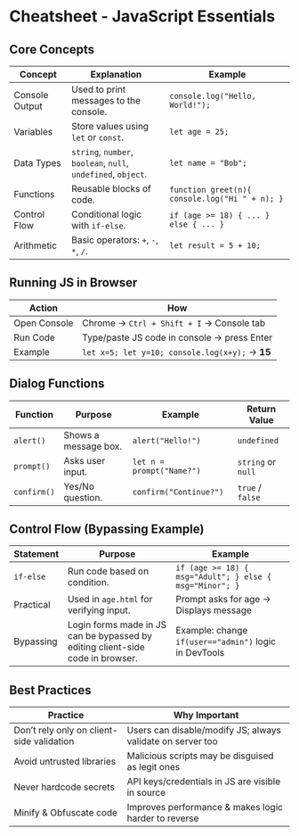 # Cheatsheet - JavaScript Essentials

## Core Concepts

| Concept | Explanation | Example |
|---|---|---|
| Console Output | Used to print messages to the console. | `console.log("Hello, World!");` |
| Variables | Store values using `let` or `const`. | `let age = 25;` |
| Data Types | `string`, `number`, `boolean`, `null`, `undefined`, `object`. | `let name = "Bob";` |
| Functions | Reusable blocks of code. | `function greet(n){ console.log("Hi " + n); }` |
| Control Flow | Conditional logic with `if-else`. | `if (age >= 18) { ... } else { ... }` |
| Arithmetic | Basic operators: `+`, `-`, `*`, `/`. | `let result = 5 + 10;` |


## Running JS in Browser

| Action | How |
|---|---|
| Open Console | Chrome → `Ctrl + Shift + I` → Console tab |
| Run Code | Type/paste JS code in console → press Enter |
| Example | ```let x=5; let y=10; console.log(x+y);``` → **15** |


## Dialog Functions

| Function | Purpose | Example | Return Value |
|---|---|---|---|
| `alert()` | Shows a message box. | `alert("Hello!")` | `undefined` |
| `prompt()` | Asks user input. | `let n = prompt("Name?")` | `string` or `null` |
| `confirm()` | Yes/No question. | `confirm("Continue?")` | `true` / `false` |


## Control Flow (Bypassing Example)

| Statement | Purpose | Example |
|---|---|---|
| `if-else` | Run code based on condition. | ```if (age >= 18) { msg="Adult"; } else { msg="Minor"; }``` |
| Practical | Used in `age.html` for verifying input. | Prompt asks for age → Displays message |
| Bypassing | Login forms made in JS can be bypassed by editing client-side code in browser. | Example: change `if(user=="admin")` logic in DevTools |


## Best Practices

| Practice | Why Important |
|---|---|
| Don’t rely only on client-side validation | Users can disable/modify JS; always validate on server too |
| Avoid untrusted libraries | Malicious scripts may be disguised as legit ones |
| Never hardcode secrets | API keys/credentials in JS are visible in source |
| Minify & Obfuscate code | Improves performance & makes logic harder to reverse |


